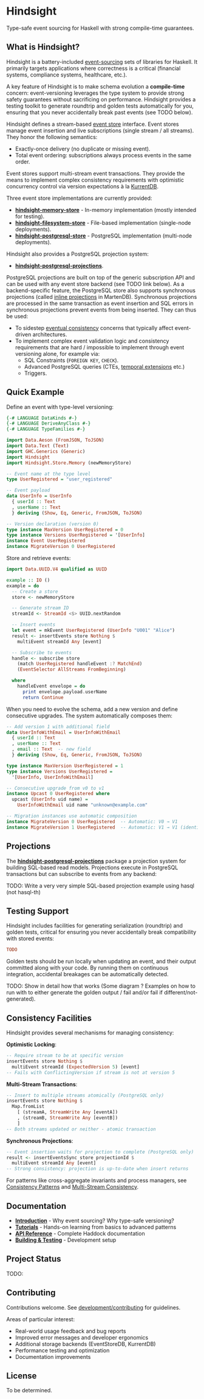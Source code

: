 # Hindsight

Type-safe event sourcing for Haskell with strong compile-time guarantees.

## What is Hindsight?

Hindsight is a battery-included [event-sourcing](https://en.wikipedia.org/wiki/Event-driven_architecture) sets of libraries
for Haskell. It primarily targets applications where correctness is a critical (financial systems, compliance systems,
healthcare, etc.).

A key feature of Hindsight is to make schema evolution a **compile-time** concern: event-versioning leverages the type system
to provide strong safety guarantees without sacrificing on performance. Hindsight provides a testing toolkit to generate
roundtrip and golden tests automatically for you, ensuring that you never accidentally break past events (see TODO below).

Hindsight defines a stream-based [event store](https://en.wikipedia.org/wiki/Event_store) interface. Event stores manage
event insertion  and live subscriptions (single stream / all streams). They honor the following semantics:

- Exactly-once delivery (no duplicate or missing event).
- Total event ordering: subscriptions always process events in the same order.

Event stores support multi-stream event transactions. They provide the means to implement complex consistency requirements
with optimistic concurrency control via version expectations à la [KurrentDB](https://github.com/kurrent-io/KurrentDB).

Three event store implementations are currently provided:

- **[hindsight-memory-store](hindsight-memory-store/)** - In-memory implementation (mostly intended for testing).
- **[hindsight-filesystem-store](hindsight-filesystem-store/)** - File-based implementation (single-node deployments).
- **[hindsight-postgresql-store](hindsight-postgresql-store/)** - PostgreSQL implementation (multi-node deployments).

Hindsight also provides a PostgreSQL projection system:

- **[hindsight-postgresql-projections](hindsight-postgresql-projections/)**.

PostgreSQL projections are built on top of the generic subscription API and can be used with any event store backend (see TODO link below).
As a backend-specific feature, the PostgreSQL store also supports synchronous projections (called [inline projections](https://martendb.io/events/projections/inline) in MartenDB). Synchronous projections are processed in the same transaction as event insertion
and SQL errors in synchronous projections prevent events from being inserted. They can thus be used:

- To sidestep [eventual consistency](https://en.wikipedia.org/wiki/Eventual_consistency) concerns that typically affect
  event-driven architectures.
- To implement complex event validation logic and consistency requirements that are hard / impossible to implement through
  event versioning alone, for example via:
  - SQL Constraints (`FOREIGN KEY`, `CHECK`).
  - Advanced PostgreSQL queries (CTEs, [temporal extensions](https://github.com/xocolatl/periods) etc.)
  - Triggers.


## Quick Example

Define an event with type-level versioning:

```haskell
{-# LANGUAGE DataKinds #-}
{-# LANGUAGE DeriveAnyClass #-}
{-# LANGUAGE TypeFamilies #-}

import Data.Aeson (FromJSON, ToJSON)
import Data.Text (Text)
import GHC.Generics (Generic)
import Hindsight
import Hindsight.Store.Memory (newMemoryStore)

-- Event name at the type level
type UserRegistered = "user_registered"

-- Event payload
data UserInfo = UserInfo
  { userId :: Text
  , userName :: Text
  } deriving (Show, Eq, Generic, FromJSON, ToJSON)

-- Version declaration (version 0)
type instance MaxVersion UserRegistered = 0
type instance Versions UserRegistered = '[UserInfo]
instance Event UserRegistered
instance MigrateVersion 0 UserRegistered
```

Store and retrieve events:

```haskell
import Data.UUID.V4 qualified as UUID

example :: IO ()
example = do
  -- Create a store
  store <- newMemoryStore

  -- Generate stream ID
  streamId <- StreamId <$> UUID.nextRandom

  -- Insert events
  let event = mkEvent UserRegistered (UserInfo "U001" "Alice")
  result <- insertEvents store Nothing $
    multiEvent streamId Any [event]

  -- Subscribe to events
  handle <- subscribe store
    (match UserRegistered handleEvent :? MatchEnd)
    (EventSelector AllStreams FromBeginning)

  where
    handleEvent envelope = do
      print envelope.payload.userName
      return Continue
```

When you need to evolve the schema, add a new version and define consecutive upgrades. The system automatically composes them:

```haskell
-- Add version 1 with additional field
data UserInfoWithEmail = UserInfoWithEmail
  { userId :: Text
  , userName :: Text
  , email :: Text  -- new field
  } deriving (Show, Eq, Generic, FromJSON, ToJSON)

type instance MaxVersion UserRegistered = 1
type instance Versions UserRegistered =
  '[UserInfo, UserInfoWithEmail]

-- Consecutive upgrade from v0 to v1
instance Upcast 0 UserRegistered where
  upcast (UserInfo uid name) =
    UserInfoWithEmail uid name "unknown@example.com"

-- Migration instances use automatic composition
instance MigrateVersion 0 UserRegistered  -- Automatic: V0 → V1
instance MigrateVersion 1 UserRegistered  -- Automatic: V1 → V1 (identity)
```


## Projections

The **[hindsight-postgresql-projections](hindsight-postgresql-projections/)** package a projection system for building SQL-based
read models. Projections execute in PostgreSQL transactions but can subscribe to events from any backend:

TODO: Write a very very simple SQL-based projection example using hasql (not hasql-th)

## Testing Support

Hindsight includes facilities for generating serialization (roundtrip) and golden tests, critical for ensuring you never accidentally break
compatibility with stored events:

```haskell
TODO
```

Golden tests should be run locally when updating an event, and their output committed along with your code.
By running them on continuous integration, accidental breakages can be automatically detected.

TODO: Show in detail how that works (Some diagram ? Examples on how to run with to either generate the golden output /
fail and/or fail if different/not-generated).



## Consistency Facilities

Hindsight provides several mechanisms for managing consistency:

**Optimistic Locking**:
```haskell
-- Require stream to be at specific version
insertEvents store Nothing $
  multiEvent streamId (ExpectedVersion 5) [event]
-- Fails with ConflictingVersion if stream is not at version 5
```

**Multi-Stream Transactions**:
```haskell
-- Insert to multiple streams atomically (PostgreSQL only)
insertEvents store Nothing $
  Map.fromList
    [ (streamA, StreamWrite Any [eventA])
    , (streamB, StreamWrite Any [eventB])
    ]
-- Both streams updated or neither - atomic transaction
```

**Synchronous Projections**:
```haskell
-- Event insertion waits for projection to complete (PostgreSQL only)
result <- insertEventsSync store projectionId $
  multiEvent streamId Any [event]
-- Strong consistency: projection is up-to-date when insert returns
```

For patterns like cross-aggregate invariants and process managers, see [Consistency Patterns](https://hindsight.events/tutorials/05-consistency-patterns/) and [Multi-Stream Consistency](https://hindsight.events/tutorials/08-multi-stream-consistency/).

## Documentation

- **[Introduction](https://hindsight.events/introduction/)** - Why event sourcing? Why type-safe versioning?
- **[Tutorials](https://hindsight.events/tutorials/)** - Hands-on learning from basics to advanced patterns
- **[API Reference](https://hindsight.events/api/)** - Complete Haddock documentation
- **[Building & Testing](https://hindsight.events/development/building/)** - Development setup

## Project Status

TODO: 

## Contributing

Contributions welcome. See [development/contributing](docs/source/development/contributing.rst) for guidelines.

Areas of particular interest:
- Real-world usage feedback and bug reports
- Improved error messages and developer ergonomics
- Additional storage backends (EventStoreDB, KurrentDB)
- Performance testing and optimization
- Documentation improvements

## License

To be determined.